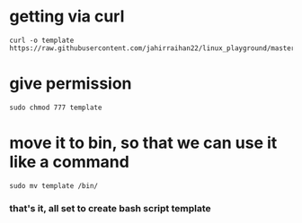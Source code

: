 # getting via curl


    curl -o template https://raw.githubusercontent.com/jahirraihan22/linux_playground/master/bash_template/template.sh
    
    
# give permission


    sudo chmod 777 template
   
   
# move it to bin, so that we can use it like a command


    
    sudo mv template /bin/
  
  
  
  
### that's it, all set to create bash script template
